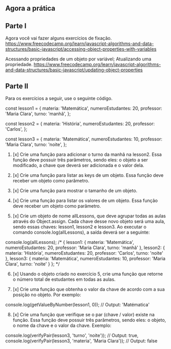 ## Agora a prática

## Parte I
Agora você vai fazer alguns exercícios de fixação.
https://www.freecodecamp.org/learn/javascript-algorithms-and-data-structures/basic-javascript/accessing-object-properties-with-variables

Acessando propriedades de um objeto por variável;
Atualizando uma propriedade.
https://www.freecodecamp.org/learn/javascript-algorithms-and-data-structures/basic-javascript/updating-object-properties

## Parte II
Para os exercícios a seguir, use o seguinte código.

const lesson1 = {
  materia: 'Matemática',
  numeroEstudantes: 20,
  professor: 'Maria Clara',
  turno: 'manhã',
};

const lesson2 = {
  materia: 'História',
  numeroEstudantes: 20,
  professor: 'Carlos',
};

const lesson3 = {
  materia: 'Matemática',
  numeroEstudantes: 10,
  professor: 'Maria Clara',
  turno: 'noite',
};

1. [x] Crie uma função para adicionar o turno da manhã na lesson2. Essa função deve possuir três parâmetros, sendo eles: o objeto a ser modificado, a chave que deverá ser adicionada e o valor dela.

2. [x] Crie uma função para listar as keys de um objeto. Essa função deve receber um objeto como parâmetro.

3. [x] Crie uma função para mostrar o tamanho de um objeto.

4. [x] Crie uma função para listar os valores de um objeto. Essa função deve receber um objeto como parâmetro.

5. [x] Crie um objeto de nome allLessons, que deve agrupar todas as aulas através do Object.assign. Cada chave desse novo objeto será uma aula, sendo essas chaves: lesson1, lesson2 e lesson3. Ao executar o comando console.log(allLessons), a saída deverá ser a seguinte:

console.log(allLessons);
/*
{
  lesson1:
   { materia: 'Matemática',
     numeroEstudantes: 20,
     professor: 'Maria Clara',
     turno: 'manhã' },
  lesson2:
   { materia: 'História',
     numeroEstudantes: 20,
     professor: 'Carlos',
     turno: 'noite' },
  lesson3:
   { materia: 'Matemática',
     numeroEstudantes: 10,
     professor: 'Maria Clara',
     turno: 'noite' }
};
*/

6. [x] Usando o objeto criado no exercício 5, crie uma função que retorne o número total de estudantes em todas as aulas.

7. [x] Crie uma função que obtenha o valor da chave de acordo com a sua posição no objeto. Por exemplo:

console.log(getValueByNumber(lesson1, 0));
// Output: 'Matématica'

8. [x] Crie uma função que verifique se o par (chave / valor) existe na função. Essa função deve possuir três parâmetros, sendo eles: o objeto, o nome da chave e o valor da chave. Exemplo:

console.log(verifyPair(lesson3, 'turno', 'noite'));
// Output: true,
console.log(verifyPair(lesson3, 'materia', 'Maria Clara'));
// Output: false
